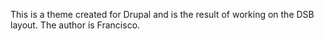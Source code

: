 This is a theme created for Drupal and is the result of working on the DSB layout. The author is Francisco.
